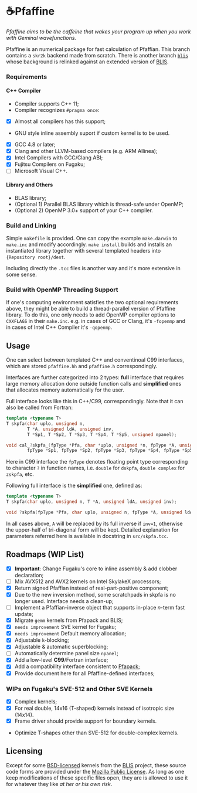 ☕️Pfaffine
==========

*Pfaffine aims to be the caffeine that wakes your program up when you work with Geminal wavefunctions.*

Pfaffine is an numerical package for fast calculation of Pfaffian.
This branch contains a `skr2k` backend made from scratch.
There is another branch [`blis`](https://github.com/xrq-phys/Pfaffine/tree/blis) whose background is relinked against an extended version of [BLIS](https://github.com/flame/blis).

### Requirements

#### C++ Compiler
- Compiler supports C++ 11;
- Compiler recognizes `#pragma once`:
- [x] Almost all compilers has this support;
- GNU style inline assembly suport if custom kernel is to be used.
- [x] GCC 4.8 or later;
- [x] Clang and other LLVM-based compilers (e.g. ARM Allinea);
- [x] Intel Compilers with GCC/Clang ABI;
- [x] Fujitsu Compilers on Fugaku;
- [ ] Microsoft Visual C++.

#### Library and Others
- BLAS library;
- (Optional 1) Parallel BLAS library which is thread-safe under OpenMP;
- (Optional 2) OpenMP 3.0+ support of your C++ compiler.

### Build and Linking

Simple `makefile` is provided. One can copy the example `make.darwin` to `make.inc` and modify accordingly. `make install` builds and installs an instantiated library together with several templated headers into `{Repository root}/dest`.

Including directly the `.tcc` files is another way and it's more extensive in some sense.

### Build with OpenMP Threading Support

If one's computing environment satisfies the two optional requirements above, they might be able to build a thread-parallel version of Pfaffine library. To do this, one only needs to add OpenMP compiler options to `CXXFLAGS` in their `make.inc`. e.g. in cases of GCC or Clang, it's `-fopenmp` and in cases of Intel C++ Compiler it's `-qopenmp`.

## Usage

One can select between templated C++ and conventinoal C99 interfaces, which are stored `pfaffine.hh` and `pfaffine.h` correspondingly.

Interfaces are further categorized into 2 types: **full** interface that requires large memory allocation done outside function calls and **simplified** ones that allocates memory automatically for the user.

Full interface looks like this in C++/C99, correspondingly. Note that it can also be called from Fortran:

```cpp
template <typename T>
T skpfa(char uplo, unsigned n,
        T *A, unsigned ldA, unsigned inv,
        T *Sp1, T *Sp2, T *Sp3, T *Sp4, T *Sp5, unsigned npanel);
```

```c
void cal_?skpfa_(fpType *Pfa, char *uplo, unsigned *n, fpType *A, unsigned *ldA, unsigned *inv,
        fpType *Sp1, fpType *Sp2, fpType *Sp3, fpType *Sp4, fpType *Sp5, unsigned *npanel);
```

Here in C99 interface the `fpType` denotes floating point type corresponding to character `?` in function names, i.e. `double` for `dskpfa`, `double complex` for `zskpfa`, etc.

Following full interface is the **simplified** one, defined as:

```cpp
template <typename T>
T skpfa(char uplo, unsigned n, T *A, unsigned ldA, unsigned inv);
```

```c
void ?skpfa(fpType *Pfa, char uplo, unsigned n, fpType *A, unsigned ldA, unsigned inv);
```

In all cases above, `A` will be replaced by its full inverse if `inv=1`, otherwise the upper-half of tri-diagonal form will be kept. Detailed explanation for parameters referred here is available in docstring in `src/skpfa.tcc`.

## Roadmaps (WIP List)

- [x] **Important**: Change Fugaku's core to inline assembly & add clobber declaration;
- [ ] Mix AVX512 and AVX2 kernels on Intel SkylakeX processors;
- [x] Return signed Pfaffian instead of real-part-positive component;
- [x] Due to the new inversion method, some scratchpads in skpfa<T> is no longer used. Interface needs a clean-up;
- [ ] Implement a Pfaffian-inverse object that supports in-place *n*-term fast update;
- [x] Migrate `gemm` kernels from Pfapack and BLIS;
- [x] `needs improvement` SVE kernel for Fugaku;
- [x] `needs improvement` Default memory allocation;
- [x] Adjustable `k`-blocking;
- [x] Adjustable & automatic superblocking;
- [ ] Automatically determine panel size `npanel`;
- [x] Add a low-level **C99**/Fortran interface;
- [x] Add a compatibility interface consistent to [Pfapack](https://michaelwimmer.org/downloads.html);
- [x] Provide document here for all Pfaffine-defined interfaces;

### WIPs on Fugaku's SVE-512 and Other SVE Kernels

- [x] Complex kernels;
- [x] For real double, 14x16 (T-shaped) kernels instead of isotropic size (14x14).
- [x] Frame driver should provide support for boundary kernels.
- Optimize T-shapes other than SVE-512 for double-complex kernels.

## Licensing

Except for some [BSD-licensed](https://opensource.org/licenses/BSD-3-Clause) kernels from the [BLIS](https://github.com/flame/blis) project, these source code forms are provided under the [Mozilla Public License](https://www.mozilla.org/en-US/MPL). As long as one keep modifications of these specific files open, they are is allowed to use it for whatever they like *at her or his own risk*.
